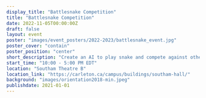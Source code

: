 ```yaml
---
display_title: "Battlesnake Competition"
title: "Battlesnake Competition"
date: 2022-11-05T00:00:00Z
draft: false
layout: event
poster: "images/event_posters/2022-2023/battlesnake_event.jpg"
poster_cover: "contain"
poster_position: "center"
short_description: "Create an AI to play snake and compete against others!"
start_time: "10:00 - 5:00 PM EDT"
location: "Southam Theatre B"
location_link: "https://carleton.ca/campus/buildings/southam-hall/"
background: "images/orientation2018-min.jpeg"
publishdate: 2021-01-01
---
```



